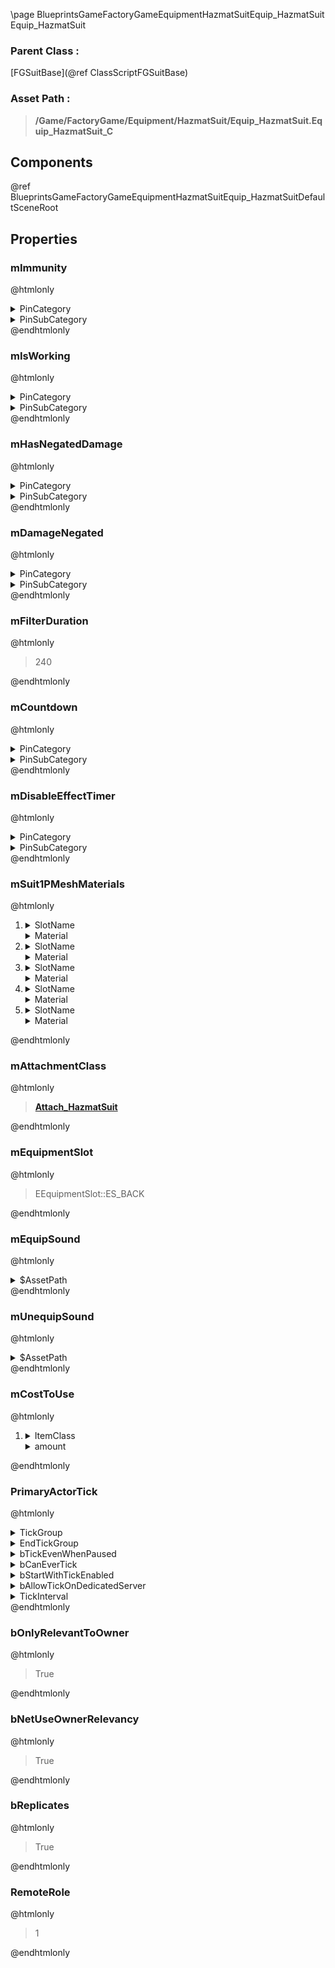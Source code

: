 \page BlueprintsGameFactoryGameEquipmentHazmatSuitEquip_HazmatSuit Equip_HazmatSuit
### Parent Class :
[FGSuitBase](@ref ClassScriptFGSuitBase)
### Asset Path :
<b><blockquote>/Game/FactoryGame/Equipment/HazmatSuit/Equip_HazmatSuit.Equip_HazmatSuit_C</blockquote></b>
## Components

@ref BlueprintsGameFactoryGameEquipmentHazmatSuitEquip_HazmatSuitDefaultSceneRoot

## Properties

### mImmunity
@htmlonly
<details>
 <summary>PinCategory</summary>
<blockquote>float</blockquote>
</details>
<details>
 <summary>PinSubCategory</summary>
<blockquote>float</blockquote>
</details>
@endhtmlonly

### mIsWorking
@htmlonly
<details>
 <summary>PinCategory</summary>
<blockquote>bool</blockquote>
</details>
<details>
 <summary>PinSubCategory</summary>
<blockquote>bool</blockquote>
</details>
@endhtmlonly

### mHasNegatedDamage
@htmlonly
<details>
 <summary>PinCategory</summary>
<blockquote>bool</blockquote>
</details>
<details>
 <summary>PinSubCategory</summary>
<blockquote>bool</blockquote>
</details>
@endhtmlonly

### mDamageNegated
@htmlonly
<details>
 <summary>PinCategory</summary>
<blockquote>float</blockquote>
</details>
<details>
 <summary>PinSubCategory</summary>
<blockquote>float</blockquote>
</details>
@endhtmlonly

### mFilterDuration
@htmlonly
<blockquote>240</blockquote>
@endhtmlonly

### mCountdown
@htmlonly
<details>
 <summary>PinCategory</summary>
<blockquote>float</blockquote>
</details>
<details>
 <summary>PinSubCategory</summary>
<blockquote>float</blockquote>
</details>
@endhtmlonly

### mDisableEffectTimer
@htmlonly
<details>
 <summary>PinCategory</summary>
<blockquote>float</blockquote>
</details>
<details>
 <summary>PinSubCategory</summary>
<blockquote>float</blockquote>
</details>
@endhtmlonly

### mSuit1PMeshMaterials
@htmlonly
<ol>
<li>
<details>
 <summary>SlotName</summary>
<blockquote>Body_Details</blockquote>
</details>
<details>
 <summary>Material</summary>
<details>
 <summary>$AssetPath</summary>
<b><a href="_blueprints_game_factory_game_character_player_material_m_i__haz__body__details.html"><blockquote>MI_Haz_Body_Details</blockquote></a></b>
</details>
</details>
</li>
<li>
<details>
 <summary>SlotName</summary>
<blockquote>Body_01</blockquote>
</details>
<details>
 <summary>Material</summary>
<details>
 <summary>$AssetPath</summary>
<b><a href="_blueprints_game_factory_game_character_player_material_m_i__haz__body_01.html"><blockquote>MI_Haz_Body_01</blockquote></a></b>
</details>
</details>
</li>
<li>
<details>
 <summary>SlotName</summary>
<blockquote>Body_02</blockquote>
</details>
<details>
 <summary>Material</summary>
<details>
 <summary>$AssetPath</summary>
<b><a href="_blueprints_game_factory_game_character_player_material_m_i__haz__body_02.html"><blockquote>MI_Haz_Body_02</blockquote></a></b>
</details>
</details>
</li>
<li>
<details>
 <summary>SlotName</summary>
<blockquote>Body_Hands</blockquote>
</details>
<details>
 <summary>Material</summary>
<details>
 <summary>$AssetPath</summary>
<b><a href="_blueprints_game_factory_game_character_player_material_m_i__haz__body__hands.html"><blockquote>MI_Haz_Body_Hands</blockquote></a></b>
</details>
</details>
</li>
<li>
<details>
 <summary>SlotName</summary>
<blockquote>Body_Backpack</blockquote>
</details>
<details>
 <summary>Material</summary>
<details>
 <summary>$AssetPath</summary>
<b><a href="_blueprints_game_factory_game_character_player_material_m_i__haz__body__backpack.html"><blockquote>MI_Haz_Body_Backpack</blockquote></a></b>
</details>
</details>
</li>
</ol>
@endhtmlonly

### mAttachmentClass
@htmlonly
<b><a href="_blueprints_game_factory_game_equipment_hazmat_suit_attach__hazmat_suit.html"><blockquote>Attach_HazmatSuit</blockquote></a></b>
@endhtmlonly

### mEquipmentSlot
@htmlonly
<blockquote>EEquipmentSlot::ES_BACK</blockquote>
@endhtmlonly

### mEquipSound
@htmlonly
<details>
 <summary>$AssetPath</summary>
<b><a href="_blueprints_game_factory_game_equipment_hazmat_suit_audio_play__c__haz_mat_suit__equip.html"><blockquote>Play_C_HazMatSuit_Equip</blockquote></a></b>
</details>
@endhtmlonly

### mUnequipSound
@htmlonly
<details>
 <summary>$AssetPath</summary>
<b><a href="_blueprints_game_factory_game_equipment_hazmat_suit_audio_play__c__haz_mat_suit__un_equip.html"><blockquote>Play_C_HazMatSuit_UnEquip</blockquote></a></b>
</details>
@endhtmlonly

### mCostToUse
@htmlonly
<ol>
<li>
<details>
 <summary>ItemClass</summary>
<b><a href="_blueprints_game_factory_game_resource_parts_iodine_infused_filter_desc__hazmat_filter.html"><blockquote>Desc_HazmatFilter</blockquote></a></b>
</details>
<details>
 <summary>amount</summary>
<blockquote>1</blockquote>
</details>
</li>
</ol>
@endhtmlonly

### PrimaryActorTick
@htmlonly
<details>
 <summary>TickGroup</summary>
<blockquote>0</blockquote>
</details>
<details>
 <summary>EndTickGroup</summary>
<blockquote>0</blockquote>
</details>
<details>
 <summary>bTickEvenWhenPaused</summary>
<blockquote>False</blockquote>
</details>
<details>
 <summary>bCanEverTick</summary>
<blockquote>True</blockquote>
</details>
<details>
 <summary>bStartWithTickEnabled</summary>
<blockquote>False</blockquote>
</details>
<details>
 <summary>bAllowTickOnDedicatedServer</summary>
<blockquote>True</blockquote>
</details>
<details>
 <summary>TickInterval</summary>
<blockquote>0</blockquote>
</details>
@endhtmlonly

### bOnlyRelevantToOwner
@htmlonly
<blockquote>True</blockquote>
@endhtmlonly

### bNetUseOwnerRelevancy
@htmlonly
<blockquote>True</blockquote>
@endhtmlonly

### bReplicates
@htmlonly
<blockquote>True</blockquote>
@endhtmlonly

### RemoteRole
@htmlonly
<blockquote>1</blockquote>
@endhtmlonly


